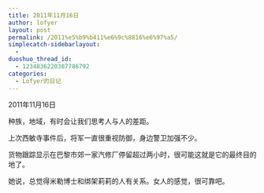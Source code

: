 ```yaml
---
title: 2011年11月16日
author: lofyer
layout: post
permalink: /2011%e5%b9%b411%e6%9c%8816%e6%97%a5/
simplecatch-sidebarlayout:
  - 
duoshuo_thread_id:
  - 1234836220387786792
categories:
  - Lofyer的日记
---
```

2011年11月16日

种族，地域，有时会让我们思考人与人的差距。

上次西敏寺事件后，将军一直很重视防御，身边警卫加强不少。

货物跟踪显示在巴黎市郊一家汽修厂停留超过两小时，很可能这就是它的最终目的地了。

她说，总觉得米勒博士和绑架莉莉的人有关系。女人的感觉，很可靠吧。